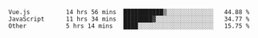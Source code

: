 
<!--
**xy406043/xy406043** is a ✨ _special_ ✨ repository because its `README.md` (this file) appears on your GitHub profile.

Here are some ideas to get you started:

- 🔭 I’m currently working on ...
- 🌱 I’m currently learning ...
- 👯 I’m looking to collaborate on ...
- 🤔 I’m looking for help with ...
- 💬 Ask me about ...
- 📫 How to reach me: ...
- 😄 Pronouns: ...
- ⚡ Fun fact: ...
-->

<!--START_SECTION:waka-->

```text
Vue.js          14 hrs 56 mins  ███████████▒░░░░░░░░░░░░░   44.88 %
JavaScript      11 hrs 34 mins  ████████▓░░░░░░░░░░░░░░░░   34.77 %
Other           5 hrs 14 mins   ████░░░░░░░░░░░░░░░░░░░░░   15.75 %
```

<!--END_SECTION:waka-->

